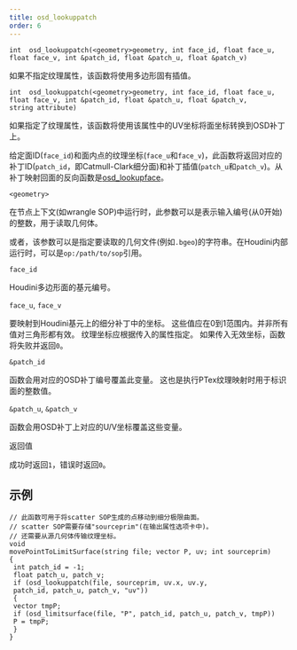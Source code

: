 ```yaml
---
title: osd_lookuppatch
order: 6
---
```

`int  osd_lookuppatch(<geometry>geometry, int face_id, float face_u, float face_v, int &patch_id, float &patch_u, float &patch_v)`

如果不指定纹理属性，该函数将使用多边形固有插值。

`int  osd_lookuppatch(<geometry>geometry, int face_id, float face_u, float face_v, int &patch_id, float &patch_u, float &patch_v, string attribute)`

如果指定了纹理属性，该函数将使用该属性中的UV坐标将面坐标转换到OSD补丁上。

给定面ID(`face_id`)和面内点的纹理坐标(`face_u`和`face_v`)，此函数将返回对应的补丁ID(`patch_id`，即Catmull-Clark细分面)和补丁插值(`patch_u`和`patch_v`)。从补丁映射回面的反向函数是[osd_lookupface](./osd_lookupface "输出给定OSD补丁坐标对应的Houdini面和UV坐标")。

`<geometry>`

在节点上下文(如wrangle SOP)中运行时，此参数可以是表示输入编号(从0开始)的整数，用于读取几何体。

或者，该参数可以是指定要读取的几何文件(例如`.bgeo`)的字符串。在Houdini内部运行时，可以是`op:/path/to/sop`引用。

`face_id`

Houdini多边形面的基元编号。

`face_u`, `face_v`

要映射到Houdini基元上的细分补丁中的坐标。
这些值应在0到1范围内。并非所有值对三角形都有效。
纹理坐标应根据传入的属性指定。
如果传入无效坐标，函数将失败并返回`0`。

`&patch_id`

函数会用对应的OSD补丁编号覆盖此变量。
这也是执行PTex纹理映射时用于标识面的整数值。

`&patch_u`, `&patch_v`

函数会用OSD补丁上对应的U/V坐标覆盖这些变量。

返回值

成功时返回`1`，错误时返回`0`。

## 示例

```vex
// 此函数可用于将scatter SOP生成的点移动到细分极限曲面。
// scatter SOP需要存储"sourceprim"(在输出属性选项卡中)。
// 还需要从源几何体传输纹理坐标。
void
movePointToLimitSurface(string file; vector P, uv; int sourceprim)
{
 int patch_id = -1;
 float patch_u, patch_v;
 if (osd_lookuppatch(file, sourceprim, uv.x, uv.y,
 patch_id, patch_u, patch_v, "uv"))
 {
 vector tmpP;
 if (osd_limitsurface(file, "P", patch_id, patch_u, patch_v, tmpP))
 P = tmpP;
 }
}

```
